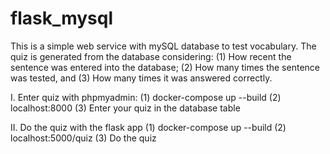 # flask_mysql

This is a simple web service with mySQL database to test vocabulary. The quiz is generated from the database considering: (1) How recent the sentence was entered into the database; (2) How many times the sentence was tested, and (3) How many times it was answered correctly.

I. Enter quiz with phpmyadmin:
(1) docker-compose up --build
(2) localhost:8000
(3) Enter your quiz in the database table

II. Do the quiz with the flask app
(1) docker-compose up --build
(2) localhost:5000/quiz
(3) Do the quiz

